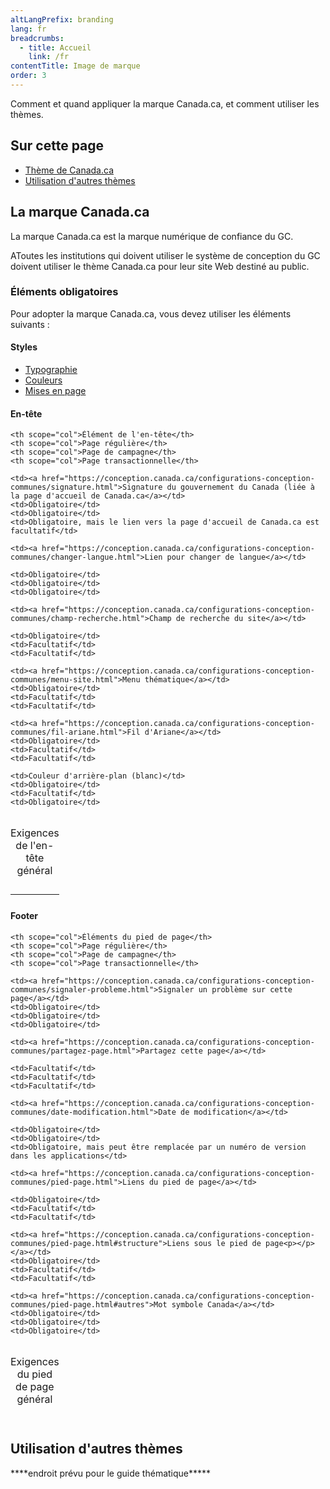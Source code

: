 ```yaml
---
altLangPrefix: branding
lang: fr
breadcrumbs:
  - title: Accueil
    link: /fr
contentTitle: Image de marque
order: 3
---
```


<p>Comment et quand appliquer la marque Canada.ca, et comment utiliser les thèmes.</p>

<h2 class="h3">Sur cette page</h2>
<ul>
 <li><a href="#canada">Thème de Canada.ca</a></li>
 <li><a href="#themes">Utilisation d'autres thèmes</a></li>
</ul>
<h2 id="canada">La marque Canada.ca</h2>
<p>La marque Canada.ca est la marque numérique de confiance du GC.</p>
<p>AToutes les institutions qui doivent utiliser le système de conception du GC doivent utiliser le thème Canada.ca pour leur site Web destiné au public.</p>
<h3>Éléments obligatoires</h3>
<p>Pour adopter la marque Canada.ca, vous devez utiliser les éléments suivants :</p>

<h4>Styles</h4>
<ul>
<li><a href="https://conception.canada.ca/styles/typographie.htmll">Typographie</a></li>
<li><a href="https://conception.canada.ca/styles/couleurs.html">Couleurs</a></li>
<li><a href="https://conception.canada.ca/styles/mises-en-page.html">Mises en page</a></li>
</ul>
<h4>En-tête</h4>
<table class="table table-bordered table-condensed">

<caption>

Exigences de l'en-tête général

</caption>

<thead>

  <tr class="active">

    <th scope="col">Élément de l'en-tête</th>
    <th scope="col">Page régulière</th>
    <th scope="col">Page de campagne</th>
    <th scope="col">Page transactionnelle</th>

  </tr>
</thead>
<tfoot>
		<tr>
			<td colspan="4">
			</td>
		</tr>
	</tfoot>
<tbody>

  <tr>

    <td><a href="https://conception.canada.ca/configurations-conception-communes/signature.html">Signature du gouvernement du Canada (liée à la page d'accueil de Canada.ca</a></td>
    <td>Obligatoire</td>
    <td>Obligatoire</td>
    <td>Obligatoire, mais le lien vers la page d'accueil de Canada.ca est facultatif</td>

  </tr>
  <tr>

    <td><a href="https://conception.canada.ca/configurations-conception-communes/changer-langue.html">Lien pour changer de langue</a></td>

    <td>Obligatoire</td>
    <td>Obligatoire</td>
    <td>Obligatoire</td>

  </tr>
  <tr>

    <td><a href="https://conception.canada.ca/configurations-conception-communes/champ-recherche.html">Champ de recherche du site</a></td>

    <td>Obligatoire</td>
    <td>Facultatif</td>
    <td>Facultatif</td>

  </tr>
  <tr>

    <td><a href="https://conception.canada.ca/configurations-conception-communes/menu-site.html">Menu thématique</a></td>
    <td>Obligatoire</td>
    <td>Facultatif</td>
    <td>Facultatif</td>

  </tr>
  <tr>

    <td><a href="https://conception.canada.ca/configurations-conception-communes/fil-ariane.html">Fil d'Ariane</a></td>
    <td>Obligatoire</td>
    <td>Facultatif</td>
    <td>Facultatif</td>

  </tr>


  <tr>

    <td>Couleur d'arrière-plan (blanc)</td>
    <td>Obligatoire</td>
    <td>Facultatif</td>
    <td>Obligatoire</td>

  </tr>
</tbody></table>


<h4>Footer</h4>
<table class="table table-bordered table-condensed">

<caption>

Exigences du pied de page général

</caption>

<thead>

  <tr class="active">

    <th scope="col">Éléments du pied de page</th>
    <th scope="col">Page régulière</th>
    <th scope="col">Page de campagne</th>
    <th scope="col">Page transactionnelle</th>

  </tr>
</thead>

<tbody>

  <tr>

    <td><a href="https://conception.canada.ca/configurations-conception-communes/signaler-probleme.html">Signaler un problème sur cette page</a></td>
    <td>Obligatoire</td>
    <td>Obligatoire</td>
    <td>Obligatoire</td>

  </tr>
  <tr>

    <td><a href="https://conception.canada.ca/configurations-conception-communes/partagez-page.html">Partagez cette page</a></td>

    <td>Facultatif</td>
    <td>Facultatif</td>
    <td>Facultatif</td>

  </tr>
  <tr>

    <td><a href="https://conception.canada.ca/configurations-conception-communes/date-modification.html">Date de modification</a></td>

    <td>Obligatoire</td>
    <td>Obligatoire</td>
    <td>Obligatoire, mais peut être remplacée par un numéro de version dans les applications</td>

  </tr>
  <tr>

    <td><a href="https://conception.canada.ca/configurations-conception-communes/pied-page.html">Liens du pied de page</a></td>

    <td>Obligatoire</td>
    <td>Facultatif</td>
    <td>Facultatif</td>

  </tr>
  <tr>

    <td><a href="https://conception.canada.ca/configurations-conception-communes/pied-page.html#structure">Liens sous le pied de page<p></p></a></td>
    <td>Obligatoire</td>
    <td>Facultatif</td>
    <td>Facultatif</td>

  </tr>

  <tr>

    <td><a href="https://conception.canada.ca/configurations-conception-communes/pied-page.html#autres">Mot symbole Canada</a></td>
    <td>Obligatoire</td>
    <td>Obligatoire</td>
    <td>Obligatoire</td>

  </tr>
</tbody></table>

<h2 id="themes">Utilisation d'autres thèmes</h2>

<p>****endroit prévu pour le guide thématique*****</p>
